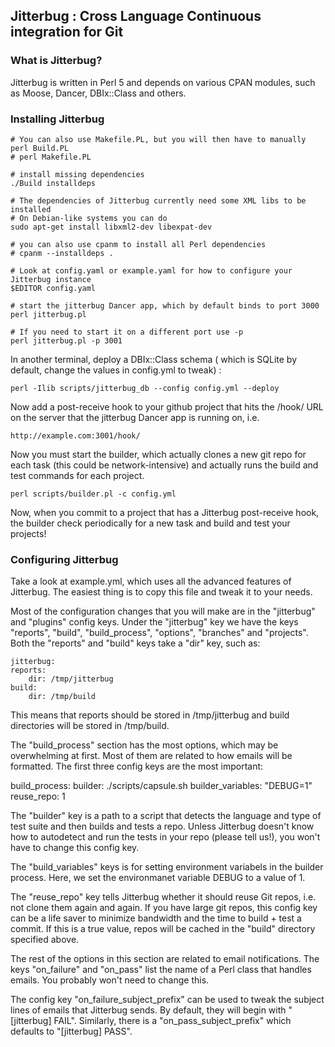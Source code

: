 ## Jitterbug : Cross Language Continuous integration for Git


### What is Jitterbug?

Jitterbug is written in Perl 5 and depends on various CPAN modules, such
as Moose, Dancer, DBIx::Class and others.

### Installing Jitterbug

    # You can also use Makefile.PL, but you will then have to manually 
    perl Build.PL
    # perl Makefile.PL

    # install missing dependencies
    ./Build installdeps

    # The dependencies of Jitterbug currently need some XML libs to be installed
    # On Debian-like systems you can do
    sudo apt-get install libxml2-dev libexpat-dev

    # you can also use cpanm to install all Perl dependencies
    # cpanm --installdeps .

    # Look at config.yaml or example.yaml for how to configure your Jitterbug instance
    $EDITOR config.yaml

    # start the jitterbug Dancer app, which by default binds to port 3000
    perl jitterbug.pl

    # If you need to start it on a different port use -p
    perl jitterbug.pl -p 3001

In another terminal, deploy a DBIx::Class schema ( which is SQLite by default, 
change the values in config.yml to tweak) :

    perl -Ilib scripts/jitterbug_db --config config.yml --deploy

Now add a post-receive hook to your github project that hits the /hook/ URL
on the server that the jitterbug Dancer app is running on, i.e.

    http://example.com:3001/hook/

Now you must start the builder, which actually clones a new git repo for
each task (this could be network-intensive) and actually runs the build
and test commands for each project.

    perl scripts/builder.pl -c config.yml

Now, when you commit to a project that has a Jitterbug post-receive hook,
the builder check periodically for a new task and build and test your
projects!

### Configuring Jitterbug

Take a look at example.yml, which uses all the advanced features of Jitterbug.
The easiest thing is to copy this file and tweak it to your needs.

Most of the configuration changes that you will make are in the "jitterbug" and
"plugins" config keys. Under the "jitterbug" key we have the keys "reports",
"build", "build_process", "options", "branches" and "projects". Both the
"reports" and "build" keys take a "dir" key, such as:

    jitterbug:
    reports:
        dir: /tmp/jitterbug
    build:
        dir: /tmp/build

This means that reports should be stored in /tmp/jitterbug and build directories will be stored
in /tmp/build.

The "build_process" section has the most options, which may be overwhelming at first. Most of
them are related to how emails will be formatted. The first three config keys are the most
important:

  build_process:
    builder: ./scripts/capsule.sh
    builder_variables: "DEBUG=1"
    reuse_repo:    1

The "builder" key is a path to a script that detects the language and type of
test suite and then builds and tests a repo. Unless Jitterbug doesn't know how
to autodetect and run the tests in your repo (please tell us!), you won't have
to change this config key.

The "build_variables" keys is for setting environment variabels in the builder
process. Here, we set the environmanet variable DEBUG to a value of 1.

The "reuse_repo" key tells Jitterbug whether it should reuse Git repos, i.e.
not clone them again and again. If you have large git repos, this config key
can be a life saver to minimize bandwidth and the time to build + test a
commit.  If this is a true value, repos will be cached in the "build" directory
specified above.

The rest of the options in this section are related to email
notifications. The keys "on_failure" and "on_pass" list the
name of a Perl class that handles emails. You probably won't
need to change this.

The config key "on_failure_subject_prefix" can be used to
tweak the subject lines of emails that Jitterbug sends. By
default, they will begin with "[jitterbug] FAIL". Similarly,
there is a "on_pass_subject_prefix" which defaults to "[jitterbug] PASS".
